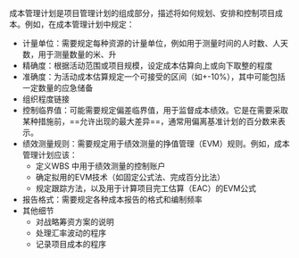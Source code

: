成本管理计划是项目管理计划的组成部分，描述将如何规划、安排和控制项目成本。例如，在成本管理计划中规定：
+ 计量单位：需要规定每种资源的计量单位，例如用于测量时间的人时数、人天数，用于测量数量的米、升
+ 精确度：根据活动范围或项目规模，设定成本估算向上或向下取整的程度
+ 准确度：为活动成本估算规定一个可接受的区间（如+-10%），其中可能包括一定数量的应急储备
+ 组织程度链接
+ 控制临界值：可能需要规定偏差临界值，用于监督成本绩效。它是在需要采取某种措施前，==允许出现的最大差异==，通常用偏离基准计划的百分数来表示。
+ 绩效测量规则：需要规定用于绩效测量的挣值管理（EVM）规则。例如，成本管理计划应该：
	+ 定义WBS 中用于绩效测量的控制账户
	+ 确定拟用的EVM技术（如固定公式法、完成百分比法）
	+ 规定跟踪方法，以及用于计算项目完工估算（EAC）的EVM公式
+ 报告格式：需要规定各种成本报告的格式和编制频率
+ 其他细节
	+ 对战略筹资方案的说明
	+ 处理汇率波动的程序
	+ 记录项目成本的程序